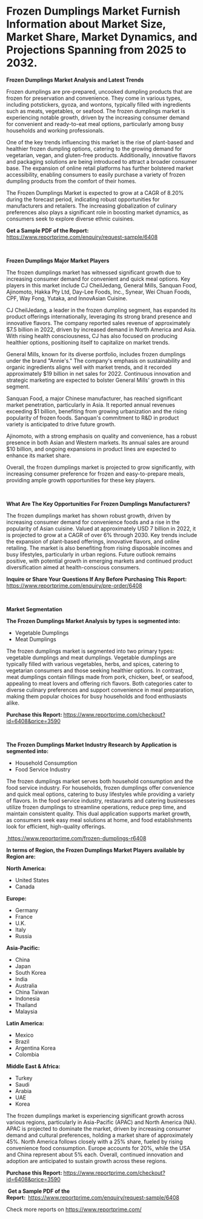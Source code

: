 <p><h1>Frozen Dumplings Market Furnish Information about Market Size, Market Share, Market Dynamics, and Projections Spanning from 2025 to 2032.</h1></p><p><strong>Frozen Dumplings Market Analysis and Latest Trends</strong></p>
<p><p>Frozen dumplings are pre-prepared, uncooked dumpling products that are frozen for preservation and convenience. They come in various types, including potstickers, gyoza, and wontons, typically filled with ingredients such as meats, vegetables, or seafood. The frozen dumplings market is experiencing notable growth, driven by the increasing consumer demand for convenient and ready-to-eat meal options, particularly among busy households and working professionals.</p><p>One of the key trends influencing this market is the rise of plant-based and healthier frozen dumpling options, catering to the growing demand for vegetarian, vegan, and gluten-free products. Additionally, innovative flavors and packaging solutions are being introduced to attract a broader consumer base. The expansion of online retail platforms has further bolstered market accessibility, enabling consumers to easily purchase a variety of frozen dumpling products from the comfort of their homes.</p><p>The Frozen Dumplings Market is expected to grow at a CAGR of 8.20% during the forecast period, indicating robust opportunities for manufacturers and retailers. The increasing globalization of culinary preferences also plays a significant role in boosting market dynamics, as consumers seek to explore diverse ethnic cuisines.</p></p>
<p><strong>Get a Sample PDF of the Report:&nbsp;</strong> <a href="https://www.reportprime.com/enquiry/request-sample/6408?utm_campaign=3442&utm_medium=2&utm_source=Github&utm_content=ia&utm_term=19032025&utm_id=frozen-dumplings">https://www.reportprime.com/enquiry/request-sample/6408</a></p>
<p>&nbsp;</p>
<p><strong>Frozen Dumplings Major Market Players</strong></p>
<p><p>The frozen dumplings market has witnessed significant growth due to increasing consumer demand for convenient and quick meal options. Key players in this market include CJ CheilJedang, General Mills, Sanquan Food, Ajinomoto, Hakka Pty Ltd, Day-Lee Foods, Inc., Synear, Wei Chuan Foods, CPF, Way Fong, Yutaka, and InnovAsian Cuisine.</p><p>CJ CheilJedang, a leader in the frozen dumpling segment, has expanded its product offerings internationally, leveraging its strong brand presence and innovative flavors. The company reported sales revenue of approximately $7.5 billion in 2022, driven by increased demand in North America and Asia. With rising health consciousness, CJ has also focused on producing healthier options, positioning itself to capitalize on market trends.</p><p>General Mills, known for its diverse portfolio, includes frozen dumplings under the brand "Annie's." The company's emphasis on sustainability and organic ingredients aligns well with market trends, and it recorded approximately $19 billion in net sales for 2022. Continuous innovation and strategic marketing are expected to bolster General Mills' growth in this segment.</p><p>Sanquan Food, a major Chinese manufacturer, has reached significant market penetration, particularly in Asia. It reported annual revenues exceeding $1 billion, benefiting from growing urbanization and the rising popularity of frozen foods. Sanquan's commitment to R&D in product variety is anticipated to drive future growth.</p><p>Ajinomoto, with a strong emphasis on quality and convenience, has a robust presence in both Asian and Western markets. Its annual sales are around $10 billion, and ongoing expansions in product lines are expected to enhance its market share.</p><p>Overall, the frozen dumplings market is projected to grow significantly, with increasing consumer preference for frozen and easy-to-prepare meals, providing ample growth opportunities for these key players.</p></p>
<p>&nbsp;</p>
<p><strong>What Are The Key Opportunities For Frozen Dumplings Manufacturers?</strong></p>
<p><p>The frozen dumplings market has shown robust growth, driven by increasing consumer demand for convenience foods and a rise in the popularity of Asian cuisine. Valued at approximately USD 7 billion in 2022, it is projected to grow at a CAGR of over 6% through 2030. Key trends include the expansion of plant-based offerings, innovative flavors, and online retailing. The market is also benefiting from rising disposable incomes and busy lifestyles, particularly in urban regions. Future outlook remains positive, with potential growth in emerging markets and continued product diversification aimed at health-conscious consumers.</p></p>
<p><strong>Inquire or Share Your Questions If Any Before Purchasing This Report:</strong> <a href="https://www.reportprime.com/enquiry/pre-order/6408?utm_campaign=3442&utm_medium=2&utm_source=Github&utm_content=ia&utm_term=19032025&utm_id=frozen-dumplings">https://www.reportprime.com/enquiry/pre-order/6408</a></p>
<p>&nbsp;</p>
<p><strong>Market Segmentation</strong></p>
<p><strong>The Frozen Dumplings Market Analysis by types is segmented into:</strong></p>
<p><ul><li>Vegetable Dumplings</li><li>Meat Dumplings</li></ul></p>
<p><p>The frozen dumplings market is segmented into two primary types: vegetable dumplings and meat dumplings. Vegetable dumplings are typically filled with various vegetables, herbs, and spices, catering to vegetarian consumers and those seeking healthier options. In contrast, meat dumplings contain fillings made from pork, chicken, beef, or seafood, appealing to meat lovers and offering rich flavors. Both categories cater to diverse culinary preferences and support convenience in meal preparation, making them popular choices for busy households and food enthusiasts alike.</p></p>
<p><strong>Purchase this Report:&nbsp;</strong><a href="https://www.reportprime.com/checkout?id=6408&price=3590&utm_campaign=3442&utm_medium=2&utm_source=Github&utm_content=ia&utm_term=19032025&utm_id=frozen-dumplings">https://www.reportprime.com/checkout?id=6408&price=3590</a></p>
<p>&nbsp;</p>
<p><strong>The Frozen Dumplings Market Industry Research by Application is segmented into:</strong></p>
<p><ul><li>Household Consumption</li><li>Food Service Industry</li></ul></p>
<p><p>The frozen dumplings market serves both household consumption and the food service industry. For households, frozen dumplings offer convenience and quick meal options, catering to busy lifestyles while providing a variety of flavors. In the food service industry, restaurants and catering businesses utilize frozen dumplings to streamline operations, reduce prep time, and maintain consistent quality. This dual application supports market growth, as consumers seek easy meal solutions at home, and food establishments look for efficient, high-quality offerings.</p></p>
<p><a href="https://www.reportprime.com/frozen-dumplings-r6408?utm_campaign=3442&utm_medium=2&utm_source=Github&utm_content=ia&utm_term=19032025&utm_id=frozen-dumplings">&nbsp;https://www.reportprime.com/frozen-dumplings-r6408</a></p>
<p><strong>In terms of Region, the Frozen Dumplings Market Players available by Region are:</strong></p>
<p>
    <p> <strong> North America: </strong>
        <ul>
            <li>United States</li>
            <li>Canada</li>
        </ul>
        </p> 
    <p> <strong> Europe: </strong>
        <ul>
            <li>Germany</li>
            <li>France</li>
            <li>U.K.</li>
            <li>Italy</li>
            <li>Russia</li>
        </ul>
        </p> 
    <p> <strong> Asia-Pacific: </strong>
        <ul>
            <li>China</li>
            <li>Japan</li>
            <li>South Korea</li>
            <li>India</li>
            <li>Australia</li>
            <li>China Taiwan</li>
            <li>Indonesia</li>
            <li>Thailand</li>
            <li>Malaysia</li>
        </ul>
        </p> 
    <p> <strong> Latin America: </strong>
        <ul>
            <li>Mexico</li>
            <li>Brazil</li>
            <li>Argentina Korea</li>
            <li>Colombia</li>
        </ul>
        </p> 
    <p> <strong> Middle East & Africa: </strong>
        <ul>
            <li>Turkey</li>
            <li>Saudi</li>
            <li>Arabia</li>
            <li>UAE</li>
            <li>Korea</li>
        </ul>
    </p>
    </p>
<p><p>The frozen dumplings market is experiencing significant growth across various regions, particularly in Asia-Pacific (APAC) and North America (NA). APAC is projected to dominate the market, driven by increasing consumer demand and cultural preferences, holding a market share of approximately 45%. North America follows closely with a 25% share, fueled by rising convenience food consumption. Europe accounts for 20%, while the USA and China represent about 5% each. Overall, continued innovation and adoption are anticipated to sustain growth across these regions.</p></p>
<p><strong>Purchase this Report: </strong><a href="https://www.reportprime.com/checkout?id=6408&price=3590&utm_campaign=3442&utm_medium=2&utm_source=Github&utm_content=ia&utm_term=19032025&utm_id=frozen-dumplings">https://www.reportprime.com/checkout?id=6408&price=3590</a></p>
<p>&nbsp;<strong>Get a Sample PDF of the Report:&nbsp;&nbsp;</strong><a href="https://www.reportprime.com/enquiry/request-sample/6408?utm_campaign=3442&utm_medium=2&utm_source=Github&utm_content=ia&utm_term=19032025&utm_id=frozen-dumplings">https://www.reportprime.com/enquiry/request-sample/6408</a></p>
<p><strong></strong></p>
<p>Check more reports on <a href="https://www.reportprime.com/?utm_campaign=3442&utm_medium=2&utm_source=Github&utm_content=ia&utm_term=19032025&utm_id=frozen-dumplings">https://www.reportprime.com/</a></p>